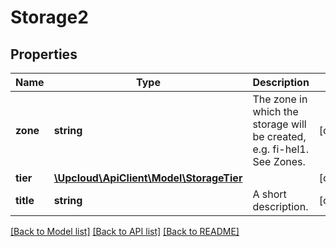 # Storage2

## Properties
Name | Type | Description | Notes
------------ | ------------- | ------------- | -------------
**zone** | **string** | The zone in which the storage will be created, e.g. fi-hel1. See Zones. | [optional] 
**tier** | [**\Upcloud\ApiClient\Model\StorageTier**](StorageTier.md) |  | [optional] 
**title** | **string** | A short description. | [optional] 

[[Back to Model list]](../README.md#documentation-for-models) [[Back to API list]](../README.md#documentation-for-api-endpoints) [[Back to README]](../README.md)


